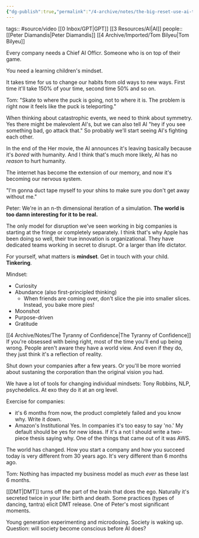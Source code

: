 ```yaml
---
{"dg-publish":true,"permalink":"/4-archive/notes/the-big-reset-use-ai-to-build-wealth-and-get-ahead-tom-bilyeu-peter-diamandis/"}
---
```


tags:: #source/video [[0 Inbox/GPT\|GPT]] [[3 Resources/AI\|AI]]
people:: [[Peter Diamandis\|Peter Diamandis]] [[4 Archive/Imported/Tom Bilyeu\|Tom Bilyeu]]

Every company needs a Chief AI Officr. Someone who is on top of their game.

You need a learning children's mindset.

It takes time for us to change our habits from old ways to new ways. First time it'll take 150% of your time, second time 50% and so on.

Tom: "Skate to where the puck is going, not to where it is. The problem is right now it feels like the puck is teleporting."

When thinking about catastrophic events, we need to think about symmetry. Yes there might be malevolent AI's, but we can also tell AI "hey if you see something bad, go attack that." So probably we'll start seeing AI's fighting each other.

In the end of the Her movie, the AI announces it's leaving basically because it's *bored* with humanity. And I think that's much more likely, AI has no *reason* to hurt humanity.

The internet has become the extension of our memory, and now it's becoming our nervous system.

"I'm gonna duct tape myself to your shins to make sure you don't get away without me."

Peter: We're in an n-th dimensional iteration of a simulation. **The world is too damn interesting for it to be real.**

The only model for disruption we've seen working in big companies is starting at the fringe or completely separately. I think that's why Apple has been doing so well, their true innovation is organizational. They have dedicated teams working in secret to disrupt. Or a larger than life dictator.

For yourself, what matters is **mindset**. Get in touch with your child. **Tinkering**.

Mindset:
- Curiosity
- Abundance (also first-principled thinking)
	- When friends are coming over, don't slice the pie into smaller slices. Instead, you bake more pies!
- Moonshot
- Purpose-driven
- Gratitude

[[4 Archive/Notes/The Tyranny of Confidence\|The Tyranny of Confidence]]
If you're obsessed with being right, most of the time you'll end up being wrong. People aren't aware they have a world view. And even if they do, they just think it's a reflection of reality.

Shut down your companies after a few years. Or you'll be more worried about sustaning the corporation than the original vision you had.

We have a lot of tools for changing individual mindsets: Tony Robbins, NLP, psychedelics. At exo they do it at an org level.

Exercise for companies:
- it's 6 months from now, the product completely failed and you know why. Write it down.
- Amazon's Institutional Yes. In companies it's too easy to say 'no.' My default should be yes for new ideas. If it's a not I should write a two-piece thesis saying why. One of the things that came out of it was AWS.

The world has changed. How you start a company and how you succeed today is very different from 30 years ago. It's very different than 6 months ago.

Tom: Nothing has impacted my business model as much *ever* as these last 6 months.

[[DMT\|DMT]] turns off the part of the brain that does the ego. Naturally it's secreted twice in your life: birth and death. Some practices (types of dancing, tantra) elicit DMT release. One of Peter's most significant moments.

Young generation experimenting and microdosing. Society is waking up. Question: will society become conscious before AI does?